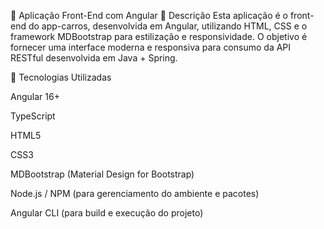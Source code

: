 
📌 Aplicação Front-End com Angular
📖 Descrição
Esta aplicação é o front-end do app-carros, desenvolvida em Angular, utilizando HTML, CSS e o framework MDBootstrap para estilização e responsividade.
O objetivo é fornecer uma interface moderna e responsiva para consumo da API RESTful desenvolvida em Java + Spring.

🚀 Tecnologias Utilizadas

Angular 16+

TypeScript

HTML5

CSS3

MDBootstrap (Material Design for Bootstrap)

Node.js / NPM (para gerenciamento do ambiente e pacotes)

Angular CLI (para build e execução do projeto)
